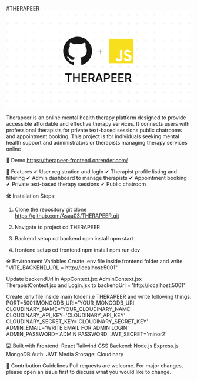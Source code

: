 #THERAPEER
![project-image](./frontend/src/assets/image.png)

Therapeer is an online mental health therapy platform designed to provide accessible affordable and effective therapy services. It connects users with professional therapists for private text-based sessions public chatrooms and appointment booking. This project is for individuals seeking mental health support and administrators or therapists managing therapy services online

🚀 Demo
https://therapeer-frontend.onrender.com/

🧐 Features
✔ User registration and login
✔ Therapist profile listing and filtering
✔ Admin dashboard to manage therapists
✔ Appointment booking
✔ Private text-based therapy sessions
✔ Public chatroom

🛠️ Installation Steps:
1. Clone the repository
git clone https://github.com/Asaa03/THERAPEER.git

2. Navigate to project
cd THERAPEER

3. Backend setup
cd backend
npm install
npm start

4. frontend setup
cd frontend 
npm install
npm run dev

⚙️ Environment Variables
Create .env file inside frontend folder and write 
"VITE_BACKEND_URL = http://localhost:5001"

Update backendUrl in AppContext.jsx AdminContext.jsx TherapistContext.jsx and Login.jsx to
backendUrl = 'http://localhost:5001'

Create .env file inside main folder i.e THERAPEER and write following things:
PORT=5001
MONGODB_URI='YOUR_MONGODB_URI' 
CLOUDINARY_NAME='YOUR_CLOUDINARY_NAME' 
CLOUDINARY_API_KEY='CLOUDINARY_API_KEY' 
CLOUDINARY_SECRET_KEY='CLOUDINARY_SECRET_KEY' 
ADMIN_EMAIL='WRITE EMAIL FOR ADMIN LOGIN' 
ADMIN_PASSWORD='ADMIN PASSWORD' 
JWT_SECRET='minor2'

💻 Built with
Frontend: React Tailwind CSS
Backend: Node.js Express.js MongoDB
Auth: JWT
Media Storage: Cloudinary

🍰 Contribution Guidelines
Pull requests are welcome. For major changes, please open an issue first to discuss what you would like to change.